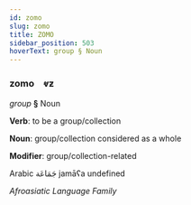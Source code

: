 ```yaml
---
id: zomo
slug: zomo
title: ZOMO
sidebar_position: 503
hoverText: group § Noun
---
```


### zomo&emsp;<span kind="abugida">ⱴƶ</span>

*group* **§** Noun

**Verb**: to be a group/collection

**Noun**: group/collection considered as a whole

**Modifier**: group/collection-related

Arabic جَمَاعَة⁩ jamāʕa undefined

*Afroasiatic Language Family*